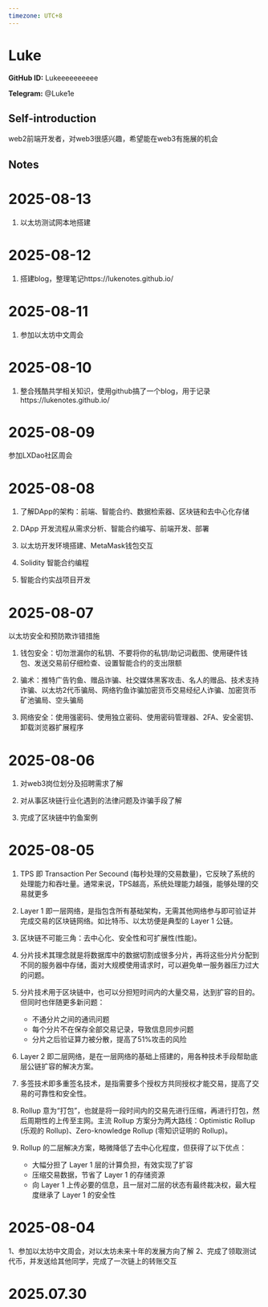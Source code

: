 ```yaml
---
timezone: UTC+8
---
```


# Luke

**GitHub ID:** Lukeeeeeeeeee

**Telegram:** @Luke1e

## Self-introduction

web2前端开发者，对web3很感兴趣，希望能在web3有施展的机会

## Notes

<!-- Content_START -->
# 2025-08-13

1. 以太坊测试网本地搭建

# 2025-08-12

1. 搭建blog，整理笔记https://lukenotes.github.io/

# 2025-08-11

1. 参加以太坊中文周会

# 2025-08-10

1. 整合残酷共学相关知识，使用github搞了一个blog，用于记录https://lukenotes.github.io/

# 2025-08-09

参加LXDao社区周会

# 2025-08-08

1. 了解DApp的架构：前端、智能合约、数据检索器、区块链和去中心化存储

2. DApp 开发流程从需求分析、智能合约编写、前端开发、部署

3. 以太坊开发环境搭建、MetaMask钱包交互

4. Solidity 智能合约编程

5. 智能合约实战项目开发

# 2025-08-07

以太坊安全和预防欺诈错措施

1. 钱包安全：切勿泄漏你的私钥、不要将你的私钥/助记词截图、使用硬件钱包、发送交易前仔细检查、设置智能合约的支出限额

2. 骗术：推特广告钓鱼、赠品诈骗、社交媒体黑客攻击、名人的赠品、技术支持诈骗、以太坊2代币骗局、网络钓鱼诈骗加密货币交易经纪人诈骗、加密货币矿池骗局、空头骗局

3. 网络安全：使用强密码、使用独立密码、使用密码管理器、2FA、安全密钥、卸载浏览器扩展程序

# 2025-08-06

1. 对web3岗位划分及招聘需求了解

2. 对从事区块链行业化遇到的法律问题及诈骗手段了解

3. 完成了区块链中钓鱼案例

# 2025-08-05

1. TPS 即 Transaction Per Secound (每秒处理的交易数量)，它反映了系统的处理能力和吞吐量。通常来说，TPS越高，系统处理能力越强，能够处理的交易就更多

2. Layer 1 即一层网络，是指包含所有基础架构，无需其他网络参与即可验证并完成交易的区块链网络。如比特币、以太坊便是典型的 Layer 1 公链。

3. 区块链不可能三角：去中心化、安全性和可扩展性(性能)。

4. 分片技术其理念就是将数据库中的数据切割成很多分片，再将这些分片分配到不同的服务器中存储，面对大规模使用请求时，可以避免单一服务器压力过大的问题。

5. 分片技术用于区块链中，也可以分担短时间内的大量交易，达到扩容的目的。但同时也伴随更多新问题：
    - 不通分片之间的通讯问题
    - 每个分片不在保存全部交易记录，导致信息同步问题
    - 分片之后验证算力被分散，提高了51%攻击的风险

6. Layer 2 即二层网络，是在一层网络的基础上搭建的，用各种技术手段帮助底层公链扩容的解决方案。

7. 多签技术即多重签名技术，是指需要多个授权方共同授权才能交易，提高了交易的可靠性和安全性。

8. Rollup 意为“打包”，也就是将一段时间内的交易先进行压缩，再进行打包，然后周期性的上传至主网。主流 Rollup 方案分为两大路线：Optimistic Rollup (乐观的 Rollup)、Zero-knowledge Rollup (零知识证明的 Rollup)。

9. Rollup 的二层解决方案，略微降低了去中心化程度，但获得了以下优点：
    - 大幅分担了 Layer 1 层的计算负担，有效实现了扩容
    - 压缩交易数据，节省了 Layer 1 的存储资源
    - 向 Layer 1 上传必要的信息，且一层对二层的状态有最终裁决权，最大程度继承了 Layer 1 的安全性

# 2025-08-04

1、参加以太坊中文周会，对以太坊未来十年的发展方向了解
2、完成了领取测试代币，并发送给其他同学，完成了一次链上的转账交互


# 2025.07.30


<!-- Content_END -->
